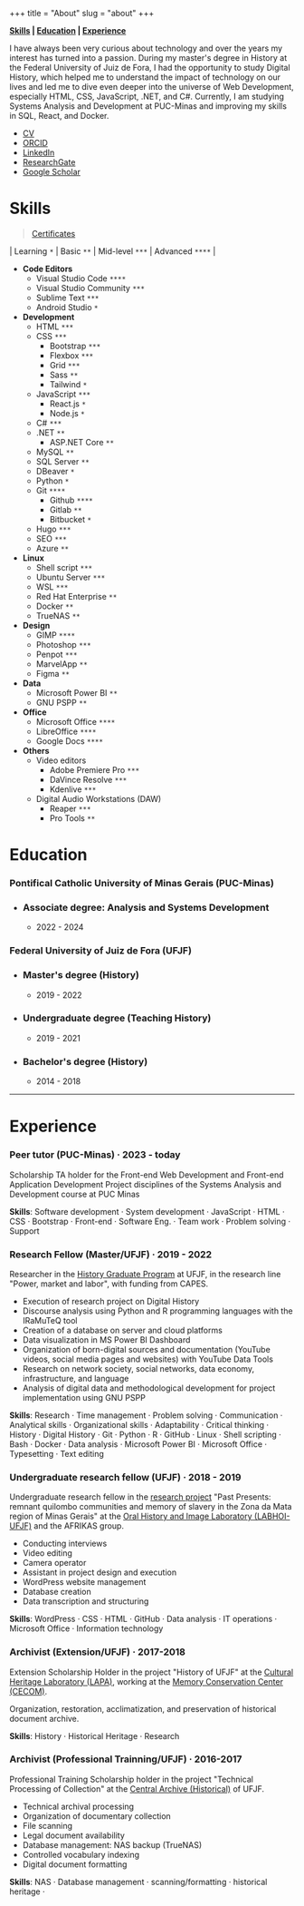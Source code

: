 +++
title = "About"
slug = "about"
+++

**[Skills](#skills) | [Education](#education) | [Experience](#experience)**

I have always been very curious about technology and over the years my interest has turned into a passion. During my master's degree in History at the Federal University of Juiz de Fora, I had the opportunity to study Digital History, which helped me to understand the impact of technology on our lives and led me to dive even deeper into the universe of Web Development, especially HTML, CSS, JavaScript, .NET, and C#. Currently, I am studying Systems Analysis and Development at PUC-Minas and improving my skills in SQL, React, and Docker.


- [CV](http://lattes.cnpq.br/9924558848538635)
- [ORCID](https://orcid.org/0000-0001-6686-7182)
- [LinkedIn](https://linkedin.com/in/geraldohomero)
- [ResearchGate](https://www.researchgate.net/profile/Geraldo-Couto-Neto)
- [Google Scholar](https://scholar.google.com/citations?hl=pt-BR&user=QcUrmPYAAAAJ)

# Skills 

> [Certificates](/en/certificates/)

| Learning `*` | Basic `**` | Mid-level `***` | Advanced `****` |


- **Code Editors**
    - Visual Studio Code `****`
    - Visual Studio Community `***`
    - Sublime Text `***`
    - Android Studio `*`
- **Development**
    - HTML `***`
    - CSS `***`
        - Bootstrap `***`
        - Flexbox `***`
        - Grid `***`
        - Sass `**`
        - Tailwind `*`
    - JavaScript `***`
        - React.js `*`
        - Node.js `*`
    - C# `***`
    - .NET `**`
        - ASP.NET Core `**`
    - MySQL `**`
    - SQL Server `**`
    - DBeaver `*`
    - Python `*`
    - Git `****`
        - Github `****`
        - Gitlab `**`
        - Bitbucket `*`
    - Hugo `***`
    - SEO `***`   
    - Azure `**`
- **Linux**
    - Shell script `***`
    - Ubuntu Server `***`
    - WSL `***`
    - Red Hat Enterprise `**`
    - Docker `**`
    - TrueNAS `**`
- **Design**
    - GIMP `****`
    - Photoshop `***`
    - Penpot `***`
    - MarvelApp `**`
    - Figma `**`
- **Data**
    - Microsoft Power BI `**`
    - GNU PSPP `**`
- **Office**
    - Microsoft Office `****`
    - LibreOffice `****`
    - Google Docs `****`
- **Others**
    - Video editors
        - Adobe Premiere Pro `***`
        - DaVince Resolve `***`
        - Kdenlive `***`
    - Digital Audio Workstations (DAW)
        - Reaper `***`
        - Pro Tools `**`

# Education

### **Pontifical Catholic University of Minas Gerais (PUC-Minas)**
- ### Associate degree: Analysis and Systems Development
    - 2022 - 2024

### **Federal University of Juiz de Fora (UFJF)**
- ### Master's degree (History)
    - 2019 - 2022
- ### Undergraduate degree (Teaching History)
    - 2019 - 2021
- ### Bachelor's degree (History)
    - 2014 - 2018
***
# Experience

### **Peer tutor (PUC-Minas)** · 2023 - today

Scholarship TA holder for the Front-end Web Development and Front-end Application Development Project disciplines of the Systems Analysis and Development course at PUC Minas

**Skills**: Software development · System development · JavaScript · HTML · CSS · Bootstrap · Front-end · Software Eng. · Team work · Problem solving · Support

### **Research Fellow (Master/UFJF)** · 2019 - 2022

Researcher in the [History Graduate Program](https://www2.ufjf.br/ppghistoria/) at UFJF, in the research line "Power, market and labor", with funding from CAPES.

- Execution of research project on Digital History
- Discourse analysis using Python and R programming languages with the IRaMuTeQ tool
- Creation of a database on server and cloud platforms
- Data visualization in MS Power BI Dashboard
- Organization of born-digital sources and documentation (YouTube videos, social media pages and websites) with YouTube Data Tools
- Research on network society, social networks, data economy, infrastructure, and language
- Analysis of digital data and methodological development for project implementation using GNU PSPP


**Skills**: Research · Time management · Problem solving · Communication · Analytical skills · Organizational skills · Adaptability · Critical thinking · History · Digital History · Git · Python · R · GitHub · Linux · Shell scripting · Bash · Docker · Data analysis · Microsoft Power BI · Microsoft Office · Typesetting · Text editing

### **Undergraduate research fellow (UFJF)** · 2018 - 2019

Undergraduate research fellow in the [research project](https://www.ufjf.br/labhoi/juiz-de-fora-cidade-negra-centro-de-referencia-sobre-a-memoria-negra-em-juiz-de-fora/indice-acervo-juiz-de-fora-cidade-negra/) "Past Presents: remnant quilombo communities and memory of slavery in the Zona da Mata region of Minas Gerais" at the [Oral History and Image Laboratory (LABHOI-UFJF)](https://www.ufjf.br/labhoi/) and the AFRIKAS group.

- Conducting interviews
- Video editing
- Camera operator
- Assistant in project design and execution
- WordPress website management
- Database creation
- Data transcription and structuring

**Skills**: WordPress · CSS · HTML · GitHub · Data analysis · IT operations · Microsoft Office · Information technology

### **Archivist (Extension/UFJF)** · 2017-2018

Extension Scholarship Holder in the project "History of UFJF" at the [Cultural Heritage Laboratory (LAPA)](https://www.ufjf.br/lapa/), working at the [Memory Conservation Center (CECOM)](https://www2.ufjf.br/cecom/).

Organization, restoration, acclimatization, and preservation of historical document archive.

**Skills**: History · Historical Heritage · Research

### **Archivist (Professional Trainning/UFJF)** · 2016-2017

Professional Training Scholarship holder in the project "Technical Processing of Collection" at the [Central Archive (Historical)](https://www2.ufjf.br/arquivocentral/) of UFJF.

- Technical archival processing
- Organization of documentary collection
- File scanning
- Legal document availability
- Database management: NAS backup (TrueNAS)
- Controlled vocabulary indexing
- Digital document formatting

**Skills**: NAS · Database management · scanning/formatting · historical heritage ·





